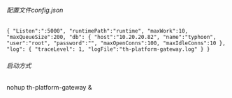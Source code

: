 ###### 配置文件config.json
`{
  "Listen":":5000",
  "runtimePath":"runtime",
  "maxWork":10,
  "maxQueueSize":200,
  "db": {
    "host":"10.20.20.82",
    "name":"typhoon",
    "user":"root",
    "password":"",
    "maxOpenConns":100,
    "maxIdleConns":10
  },
  "log": {
    "traceLevel": 1,
    "logFile":"th-platform-gateway.log"
  }
}`


###### 启动方式
nohup th-platform-gateway &


